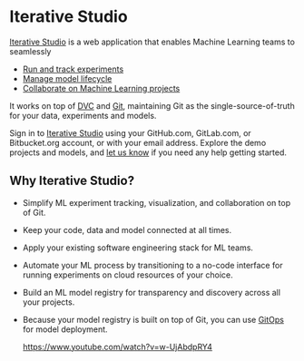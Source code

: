 # Iterative Studio

[Iterative Studio](https://studio.iterative.ai/) is a web application that
enables Machine Learning teams to seamlessly

- [Run and track experiments](/doc/studio/experiments)
- [Manage model lifecycle](/doc/studio/model-registry)
- [Collaborate on Machine Learning projects](/doc/studio/user-guide/team-collaboration)

It works on top of [DVC](https://dvc.org/) and [Git](https://git-scm.com/),
maintaining Git as the single-source-of-truth for your data, experiments and
models.

Sign in to [Iterative Studio](https://studio.iterative.ai/) using your
GitHub.com, GitLab.com, or Bitbucket.org account, or with your email address.
Explore the demo projects and models, and
[let us know](/doc/studio/user-guide/troubleshooting#support) if you need any
help getting started.

## Why Iterative Studio?

- Simplify ML experiment tracking, visualization, and collaboration on top of
  Git.
- Keep your code, data and model connected at all times.
- Apply your existing software engineering stack for ML teams.
- Automate your ML process by transitioning to a no-code interface for running
  experiments on cloud resources of your choice.
- Build an ML model registry for transparency and discovery across all your
  projects.
- Because your model registry is built on top of Git, you can use [GitOps] for
  model deployment.

  https://www.youtube.com/watch?v=w-UjAbdpRY4

[gitops]: https://www.gitops.tech/
[project settings]:
  /doc/studio/user-guide/projects-and-experiments/configure-a-project
[when do you need project settings]:
  /doc/studio/user-guide/projects-and-experiments/configure-a-project#scenarios-where-project-settings-are-required
[create multiple projects from a single git repository]:
  /doc/studio/user-guide/projects-and-experiments/create-a-project#create-multiple-projects-from-a-single-git-repository
[explore ml experiments]:
  /doc/studio/user-guide/projects-and-experiments/explore-ml-experiments
[create a team]: /doc/studio/user-guide/teams
[sign up for the **basic** or **enterprise** plan]:
  /doc/studio/user-guide/change-team-plan-and-size
[make your projects public]:
  /doc/studio/user-guide/projects-and-experiments/share-a-project
[train on the cloud, including on your own cloud infrastructure, and submit new experiments]:
  /doc/studio/user-guide/projects-and-experiments/run-experiments
[live-metrics-and-plots]:
  /doc/studio/user-guide/projects-and-experiments/live-metrics-and-plots
[dvclive]: /doc/dvclive
[monorepo]:
  /doc/studio/user-guide/projects-and-experiments/configure-a-project#monorepo
